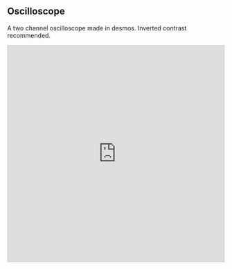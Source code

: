 ## Oscilloscope
<!-- META A two channel oscilloscope made in desmos. META -->

A two channel oscilloscope made in desmos. Inverted contrast recommended.

<iframe src="https://www.desmos.com/calculator/vfdbswn2wc?embed" width="500" height="500" style="border: 1px solid #ccc" frameborder=0></iframe>
<!-- LAST EDITED 1700435007 LAST EDITED-->